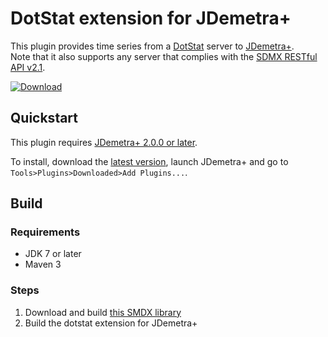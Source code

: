 # DotStat extension for JDemetra+

This plugin provides time series from a [DotStat](http://siscc.oecd.org/Home/Product) server to [JDemetra+](https://github.com/jdemetra/jdemetra-app).  
Note that it also supports any server that complies with the [SDMX RESTful API v2.1](http://sdmx.org/wp-content/uploads/2013/09/SDMX_2_1-SECTION_07_WebServicesGuidelines_2013-04.pdf).

[![Download](https://img.shields.io/github/release/nbbrd/jdemetra-dotstat.svg)](https://github.com/nbbrd/jdemetra-dotstat/releases/latest)

## Quickstart

This plugin requires [JDemetra+ 2.0.0 or later](https://github.com/jdemetra/jdemetra-app/releases).  

To install, download the [latest version](https://github.com/nbbrd/jdemetra-dotstat/releases/latest), 
launch JDemetra+ and go to `Tools>Plugins>Downloaded>Add Plugins...`.

## Build

### Requirements

* JDK 7 or later
* Maven 3

### Steps

1. Download and build [this SMDX library](https://github.com/amattioc/SDMX/)
2. Build the dotstat extension for JDemetra+
